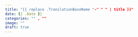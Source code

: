 ```yaml
---
title: "{{ replace .TranslationBaseName "-" " " | title }}"
date: {{ .Date }}
categories: "" , ""
image: ""
draft: true
---
```


